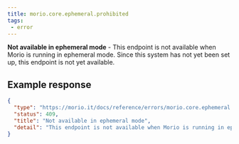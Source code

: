 ```yaml
---
title: morio.core.ephemeral.prohibited
tags:
 - error
---
```



<!-- MORIO_AUTO_GENERATED_CONTENT_STARTS - Manual changes made below will be overwritten -->
__Not available in ephemeral mode__ - This endpoint is not available when Morio is running in ephemeral mode. Since this system has not yet been set up, this endpoint is not yet available.
<!-- MORIO_AUTO_GENERATED_CONTENT_ENDS - Manual changes made above will be overwritten -->


<!-- MORIO_AUTO_GENERATED_CONTENT_STARTS - Manual changes made below will be overwritten -->
## Example response

```json
{
  "type": "https://morio.it/docs/reference/errors/morio.core.ephemeral.prohibited",
  "status": 409,
  "title": "Not available in ephemeral mode",
  "detail": "This endpoint is not available when Morio is running in ephemeral mode. Since this system has not yet been set up, this endpoint is not yet available."
}
```
<!-- MORIO_AUTO_GENERATED_CONTENT_ENDS - Manual changes made above will be overwritten -->
